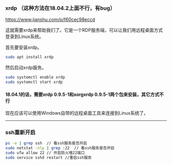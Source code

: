 ### xrdp （这种方法在18.04.2上面不行，有bug）

https://www.jianshu.com/p/f60cec98eccd

这就需要xrdp来帮助我们了。它是一个RDP服务端，可以让我们用远程桌面方式登录到Linux系统。

首先要安装xrdp。
```bash
sudo apt install xrdp
```
然后启动xrdp服务。
```bash
sudo systemctl enable xrdp
sudo systemctl start xrdp
```

#### 18.04.1的话，需要xrdp 0.9.5-1和xorgxrdp 0.9.5-1两个包来安装，其它方式不行

现在应该可以使用Windows自带的远程桌面工具来连接到Linux系统了。

---

### ssh重新开启
```bash
ps -e | grep ssh  // 看ssh服务是否开启
sudo netstat -nlp | grep :22  // 看ssh服务是否开启
sudo ufw allow 22 // 开启防火墙22端口
sudo service sshd restart //重启ssh服务
```
